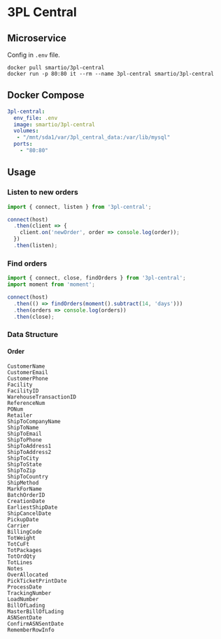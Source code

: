 # 3PL Central

## Microservice

Config in `.env` file.

```
docker pull smartio/3pl-central
docker run -p 80:80 it --rm --name 3pl-central smartio/3pl-central 
```

## Docker Compose

```yaml
3pl-central:
  env_file: .env
  image: smartio/3pl-central
  volumes:
   - "/mnt/sda1/var/3pl_central_data:/var/lib/mysql"
  ports:
    - "80:80"
```

## Usage

### Listen to new orders
 
```js
import { connect, listen } from '3pl-central';

connect(host)
  .then(client => {
    client.on('newOrder', order => console.log(order));
  })
  .then(listen);
```

### Find orders
 
```js
import { connect, close, findOrders } from '3pl-central';
import moment from 'moment';

connect(host)
  .then(() => findOrders(moment().subtract(14, 'days')))
  .then(orders => console.log(orders))
  .then(close);
```

### Data Structure

#### Order

```
CustomerName
CustomerEmail
CustomerPhone
Facility
FacilityID
WarehouseTransactionID
ReferenceNum
PONum
Retailer
ShipToCompanyName
ShipToName
ShipToEmail
ShipToPhone
ShipToAddress1
ShipToAddress2
ShipToCity
ShipToState
ShipToZip
ShipToCountry
ShipMethod
MarkForName
BatchOrderID
CreationDate
EarliestShipDate
ShipCancelDate
PickupDate
Carrier
BillingCode
TotWeight
TotCuFt
TotPackages
TotOrdQty
TotLines
Notes
OverAllocated
PickTicketPrintDate
ProcessDate
TrackingNumber
LoadNumber
BillOfLading
MasterBillOfLading
ASNSentDate
ConfirmASNSentDate
RememberRowInfo
```
